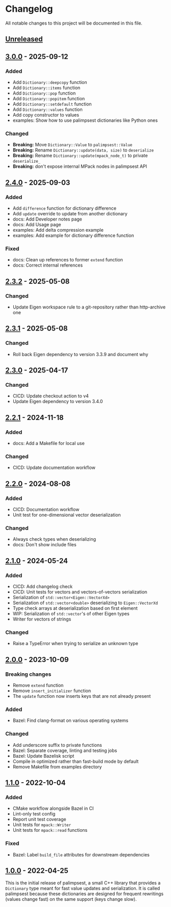 # Changelog

All notable changes to this project will be documented in this file.

## [Unreleased]

## [3.0.0] - 2025-09-12

### Added

- Add `Dictionary::deepcopy` function
- Add `Dictionary::items` function
- Add `Dictionary::pop` function
- Add `Dictionary::popitem` function
- Add `Dictionary::setdefault` function
- Add `Dictionary::values` function
- Add copy constructor to values
- examples: Show how to use palimpsest dictionaries like Python ones

### Changed

- **Breaking:** Move `Dictionary::Value` to `palimpsest::Value`
- **Breaking:** Rename `Dictionary::update(data, size)` to `deserialize`
- **Breaking:** Rename `Dictionary::update(mpack_node_t)` to private `deserialize_`
- **Breaking:** don't expose internal MPack nodes in palimpsest API

## [2.4.0] - 2025-09-03

### Added

- Add `difference` function for dictionary difference
- Add `update` override to update from another dictionary
- docs: Add Developer notes page
- docs: Add Usage page
- examples: Add delta compression example
- examples: Add example for dictionary difference function

### Fixed

- docs: Clean up references to former `extend` function
- docs: Correct internal references

## [2.3.2] - 2025-05-08

### Changed

- Update Eigen workspace rule to a git-repository rather than http-archive one

## [2.3.1] - 2025-05-08

### Changed

- Roll back Eigen dependency to version 3.3.9 and document why

## [2.3.0] - 2025-04-17

### Changed

- CICD: Update checkout action to v4
- Update Eigen dependency to version 3.4.0

## [2.2.1] - 2024-11-18

### Added

- docs: Add a Makefile for local use

### Changed

- CICD: Update documentation workflow

## [2.2.0] - 2024-08-08

### Added

- CICD: Documentation workflow
- Unit test for one-dimensional vector deserialization

### Changed

- Always check types when deserializing
- docs: Don't show include files

## [2.1.0] - 2024-05-24

### Added

- CICD: Add changelog check
- CICD: Unit tests for vectors and vectors-of-vectors serialization
- Serialization of ``std::vector<Eigen::VectorXd>``
- Serialization of ``std::vector<double>`` deserializing to ``Eigen::VectorXd``
- Type check arrays at deserialization based on first element
- WIP: Serialization of ``std::vector``'s of other Eigen types
- Writer for vectors of strings

### Changed

- Raise a TypeError when trying to serialize an unknown type

## [2.0.0] - 2023-10-09

### Breaking changes

- Remove `extend` function
- Remove `insert_initializer` function
- The `update` function now inserts keys that are not already present

### Added

- Bazel: Find clang-format on various operating systems

### Changed

- Add underscore suffix to private functions
- Bazel: Separate coverage, linting and testing jobs
- Bazel: Update Bazelisk script
- Compile in optimized rather than fast-build mode by default
- Remove Makefile from examples directory

## [1.1.0] - 2022-10-04

### Added

- CMake workflow alongside Bazel in CI
- Lint-only test config
- Report unit test coverage
- Unit tests for ``mpack::Writer``
- Unit tests for ``mpack::read`` functions

### Fixed

- Bazel: Label ``build_file`` attributes for downstream dependencies

## [1.0.0] - 2022-04-25

This is the initial release of palimpsest, a small C++ library that provides a ``Dictionary`` type meant for fast value updates and serialization. It is called palimpsest because these dictionaries are designed for frequent rewritings (values change fast) on the same support (keys change slow).

[unreleased]: https://github.com/stephane-caron/palimpsest/compare/v3.0.0...HEAD
[3.0.0]: https://github.com/stephane-caron/palimpsest/compare/v2.4.0...v3.0.0
[2.4.0]: https://github.com/stephane-caron/palimpsest/compare/v2.3.2...v2.4.0
[2.3.2]: https://github.com/stephane-caron/palimpsest/compare/v2.3.1...v2.3.2
[2.3.1]: https://github.com/stephane-caron/palimpsest/compare/v2.3.0...v2.3.1
[2.3.0]: https://github.com/stephane-caron/palimpsest/compare/v2.2.1...v2.3.0
[2.2.1]: https://github.com/stephane-caron/palimpsest/compare/v2.2.0...v2.2.1
[2.2.0]: https://github.com/stephane-caron/palimpsest/compare/v2.1.0...v2.2.0
[2.1.0]: https://github.com/stephane-caron/palimpsest/compare/v2.0.0...v2.1.0
[2.0.0]: https://github.com/stephane-caron/palimpsest/compare/v1.1.0...v2.0.0
[1.1.0]: https://github.com/stephane-caron/palimpsest/compare/v1.0.0...v1.1.0
[1.0.0]: https://github.com/stephane-caron/palimpsest/releases/tag/v1.0.0
